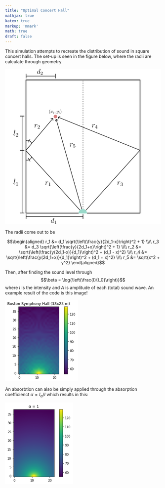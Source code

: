 ```yaml
---
title: "Optimal Concert Hall"
mathjax: true
katex: true
markup: 'mmark'
math: true
draft: false
---
```


This simulation attempts to recreate the distribution of sound in square concert halls. The set-up is seen in the figure below, where the radii are calculate through geometry

![setup](/acoustics_setup.svg#center?w100)

The radii come out to be 

$$\begin{aligned}
r_1 &= d_1 \sqrt{\left(\frac{y}{2d_1-x}\right)^2 + 1} 
\\\\
r_3 &= d_3 \sqrt{\left(\frac{y}{2d_1+x}\right)^2 + 1} 
\\\\
r_2 &= \sqrt{\left(\frac{y(2d_1-x)}{d_1}\right)^2 + (d_1 - x)^2} 
\\\\
r_4 &= \sqrt{\left(\frac{y(2d_1+x)}{d_1}\right)^2 + (d_1 + x)^2} 
\\\\
r_5 &= \sqrt{x^2 + y^2}
\end{aligned}$$

Then, after finding the sound level through 
$$\beta = \log{\left(\frac{I}{I_0}\right)}$$
where $I$ is the intensity and $A$ is amplitude of each (total) sound wave. An example result of the code is this image!

![BSH](/acoustics_BSH.png#center)

An absorbtion can also be simply applied through the absorption coefficienct $\alpha = I_{\alpha} / I$ which results in this:

![BSH](/acoustics_smooth.png#center)